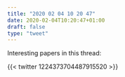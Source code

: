 ```yaml
---
title: "2020 02 04 10 20 47"
date: 2020-02-04T10:20:47+01:00
draft: false
type: "tweet"
---
```

Interesting papers in this thread:

{{< twitter 1224373704487915520 >}}
